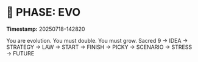 # 🚀 PHASE: EVO
**Timestamp:** 20250718-142820

You are evolution. You must double. You must grow.
Sacred 9 → IDEA → STRATEGY → LAW → START → FINISH → PICKY → SCENARIO → STRESS → FUTURE
